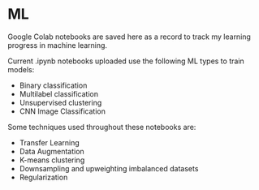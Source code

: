 # ML
Google Colab notebooks are saved here as a record to track my learning progress in machine learning.

Current .ipynb notebooks uploaded use the following ML types to train models:
- Binary classification
- Multilabel classification
- Unsupervised clustering
- CNN Image Classification

Some techniques used throughout these notebooks are:
- Transfer Learning
- Data Augmentation
- K-means clustering
- Downsampling and upweighting imbalanced datasets
- Regularization
